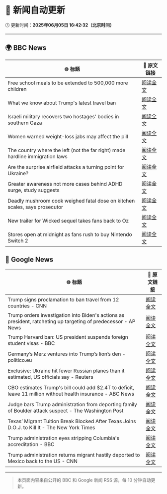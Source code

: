 # 🧠 新闻自动更新

🕒 更新时间：**2025年06月05日 16:42:32（北京时间）**

---

## 🌍 BBC News

| 🌐 标题 | 🔗 原文链接 |
|--------|-------------|
| Free school meals to be extended to 500,000 more children | [阅读全文](https://www.bbc.com/news/articles/cdr5mr5l2d1o) |
| What we know about Trump's latest travel ban | [阅读全文](https://www.bbc.com/news/articles/cx271g270v7o) |
| Israeli military recovers two hostages' bodies in southern Gaza | [阅读全文](https://www.bbc.com/news/articles/c989rl23zzno) |
| Women warned weight-loss jabs may affect the pill | [阅读全文](https://www.bbc.com/news/articles/cn0gp2pl7zwo) |
| The country where the left (not the far right) made hardline immigration laws | [阅读全文](https://www.bbc.com/news/articles/c1mgkd93r4yo) |
| Are the surprise airfield attacks a turning point for Ukraine? | [阅读全文](https://www.bbc.com/news/articles/cn4gp2g7g47o) |
| Greater awareness not more cases behind ADHD surge, study suggests | [阅读全文](https://www.bbc.com/news/articles/cg5vp62dnnro) |
| Deadly mushroom cook weighed fatal dose on kitchen scales, says prosecutor | [阅读全文](https://www.bbc.com/news/articles/c93yxgyln5po) |
| New trailer for Wicked sequel takes fans back to Oz | [阅读全文](https://www.bbc.com/news/articles/cx2e187e1njo) |
| Stores open at midnight as fans rush to buy Nintendo Switch 2 | [阅读全文](https://www.bbc.com/news/articles/ckgxwe774zwo) |

## 📰 Google News

| 🌐 标题 | 🔗 原文链接 |
|--------|-------------|
| Trump signs proclamation to ban travel from 12 countries - CNN | [阅读全文](https://news.google.com/rss/articles/CBMieEFVX3lxTE5JY09DTVY1eVJ3UFJRRUNyd2k0WHpPWUo1a3diZ2NEc0JKVzBaVDVjR2tOUFFHVWVqUnY4ZW1kRFFfMmJSbzQtMnF0TV9TRDhQQmR3N3liWUVoYmN1WTF5SzZZWU03SXdaZWN1MmhhOG5YVXAzSkQwRtIBfkFVX3lxTFBxcUdLS0h3ZG9YWF9JWThxR1k3MTN1eE9DY21venZIdTFUUDl6Zlp4WXVDN2QxcllMMFJEVkwwQ0pTN1JBMGk1aDFIUjVzRkxTNzN4cElKWFZYbW5XWlB0Zm1kMlFSOG1tbnl3SU5ObzJld1hUX2R3dVJ6cWdYZw?oc=5) |
| Trump orders investigation into Biden's actions as president, ratcheting up targeting of predecessor - AP News | [阅读全文](https://news.google.com/rss/articles/CBMipgFBVV95cUxQZG5aOGE0Mm9iZkZVSzVnX1ZGRS1zdHU4S2RtUGJzdExNZzI1emxUcWs0NjNlRFREWktIVlNMSURuNFNDUUxqVVhURHFHVDFpWVJfdHpRRlNKM3U2SUdjNDh2YmdIVnBsaDg0M2NMUXk4XzA1bVJJUUNwTFFCbnRwRzBLMkhQbk5wLUFXS24tRE1aYkhUbEIwa2tBVVZHajkxaXJvRkl3?oc=5) |
| Trump Harvard ban: US president suspends foreign student visas - BBC | [阅读全文](https://news.google.com/rss/articles/CBMiWkFVX3lxTE53dlNUT1U2UTF1WUYxN1lxdGh6UUZwRHZZdW1IaFhDNExhTEtHQ1RYZjBONTJJT2MtX1BQNU9BVEZqbWJsNmtUeDNxZDRvTGxfblA5Sjl6R2RxQdIBX0FVX3lxTE54V1NxSnlOMGFPRXE3MUVJOUVGOUpkenZoWUF4SmxhbDZ4NTlzdWJTaWNyM1Y4NzBSUld3NF9SUDJZRFhRRkU5VWJBTjRLSXFTT0lBYTlHcm4zeVk0UTJR?oc=5) |
| Germany’s Merz ventures into Trump’s lion’s den - politico.eu | [阅读全文](https://news.google.com/rss/articles/CBMif0FVX3lxTFBtekR6UzcxQUpWcFVZRFNDTHFfeUZIc0RsOHB4am85ZUxQVFdoSDlvVnA4YnJCVU9kNXZtdGxfN0Q1TDV6bnBubnNJa1J6eDc3SjVfc3NOaHRIM3NPMGd0VEFhMExMWDQ5dDJWM0E3TG5YeFRvUFJCUlFxYmptQW8?oc=5) |
| Exclusive: Ukraine hit fewer Russian planes than it estimated, US officials say - Reuters | [阅读全文](https://news.google.com/rss/articles/CBMiygFBVV95cUxPeDFoYU9nbkhBWmdZQnhvdnVaVnlWVWo0NlNsWU5WZ3lYc0VhSGludEY5ZV9oSXplTDc5bVBxQUJDdlM4bzRvclVFd2U2bGg1SDJlUHVsTnR4WjU4dTZhNk9UN2ZRR3J2TElOY0pDRTlmSkowTTZpZmZTNVZ1aVdmTVZzWE1Femd0NFQ1TDgzdmFnZWNFVlNnZUZETm91R2x1Nk5TaWJ1ZEpDc0NSWWszV0lNa0NBeDBWcTJNOWJydUdxX2owN0d4RzVn?oc=5) |
| CBO estimates Trump's bill could add $2.4T to deficit, leave 11 million without health insurance - ABC News | [阅读全文](https://news.google.com/rss/articles/CBMipAFBVV95cUxQOHVIMExPdVoydzY2ZGVSOENqSW9iWGF5ODdSVW9mOEo2eU50aTdSdDZvV3VadTVfZjJQWmsyeXdnOXBZRVRRdkxuZWtuOE1rZmRhakxId3VBenJnb0V1UnhRVE9kMXZCZXdoYWJEUXBGZ3hrc0pxYzFSSzREWEF2bGJTME1mSEJKLVJKTzFmTVhza3JiWFRkY01IMTVsSUgyTnMtddIBqgFBVV95cUxNdWFOQmNiWW9iRk40emYyWTZCenFDVWxzOWg0aXBOdVFpNXZiYnJPLTM5bGdDQUNTRHZ5XzNCdXI1eWJjODl4UFN4cHVMX3lsZnFsbUxpM1BGZWJDU0h1Nm1SUzBzc0V1SDFIR21hLXdHMXpKUExtYjMwTkFhRU5LbS10UW53WUtyZDVUQ3B1YkR1ZEF6cHktUTJzVll6UVIxMU8wS0V2cTA4QQ?oc=5) |
| Judge bars Trump administration from deporting family of Boulder attack suspect - The Washington Post | [阅读全文](https://news.google.com/rss/articles/CBMinAFBVV95cUxNMDJlanFzeFlnRkZSSzN4U2hyRDNycng2anl0ZkgwTG5Kb3pUT1dHdGlSZksxaGRyUHIzcUxBSjhlZm1nZFhCWmV6U0RwYTJ0S28tOHlycVlrYkkyZjFWb2FyUk5kd214LXBENnRDRmNtTFFtNkxSNUtKQXl3ZHpLYnQ3U3pCa3Rua1BqRGJ3Y0plOXdQa1hqbEExRm4?oc=5) |
| Texas’ Migrant Tuition Break Blocked After Texas Joins D.O.J. to Kill It - The New York Times | [阅读全文](https://news.google.com/rss/articles/CBMijgFBVV95cUxOTTROekNleC1vbTdZV05OWTRKTWtWbXhFelRhdnZFcldNRWswYndwV052cjFBT1NSMmdZWkdvU05ZTFJ4Rm9FcVBiQS1YWl9HZE1aY3p1YWJKTTJzLWprb2g4TGU5TmxzT0hFRm5tMDF0X0hRZi1GR2s0TFBSeXJ0TzRfQlh1TG1rSFFlVnlB?oc=5) |
| Trump administration eyes stripping Columbia's accreditation - BBC | [阅读全文](https://news.google.com/rss/articles/CBMiWkFVX3lxTE9WeVNUQ2ZCbERmOEFvb1JWTkd6SnhRNmF4VmZ0ejByUEZ4MXQtLUpwNXU1WTNvbTAwdU9XWFF4QnRrd1BkLVhoaWZYTE9LenYxRjEzTkxqV0lkd9IBX0FVX3lxTE5SX1lTdXczd1I2V0stenlKUG5VNDVmRTMzN0RURHF2aTFXSG1QYzNOMWhVdDZUNFl5M0l1cFloUHpwRkxIVGhFLWVUYWpHdHhOS1p5NlNXTEZoZ0t3RkN3?oc=5) |
| Trump administration returns migrant hastily deported to Mexico back to the US - CNN | [阅读全文](https://news.google.com/rss/articles/CBMimAFBVV95cUxNZk96ZFY1UlV5c1B6ZjBRN05lM3VGd2dFS2JzUEk5bmh6d3VFYnJ0eDllRG9GV0VyZ01HcUFCQU1iYnRsaklweHlGcHhJZG5CRHREbjd4YzdpbVV2UElUbmFvZmZ1VGNBTXQ0SDhKWTNXTmgybWsyQXk3dURvUnhGWFlQUmY4SE9OVFpOTlhGLTYxSWNKdWxHR9IBngFBVV95cUxQUlhTR0xKSVJObGJKRjhCT1dzZXNKQS1tdFBnQnZVamZ0UkdySXNpVlBzUkJMdzFISmlOYVZDa3lPdGJPXzBFd1V5YTl1Ym1TemQwMjVJZTc0VXcwem1GUTRuYkVWXzB3S0Z5NGZZaG5YcTRjVmRIQlhQd2ZrNmgtWS1qSHU0ZVhobnNDSnYwNTlVbk9fdWNhN0drbnJyUQ?oc=5) |

---
> 本页面内容来自公开的 BBC 和 Google 新闻 RSS 源，每 10 分钟自动更新。